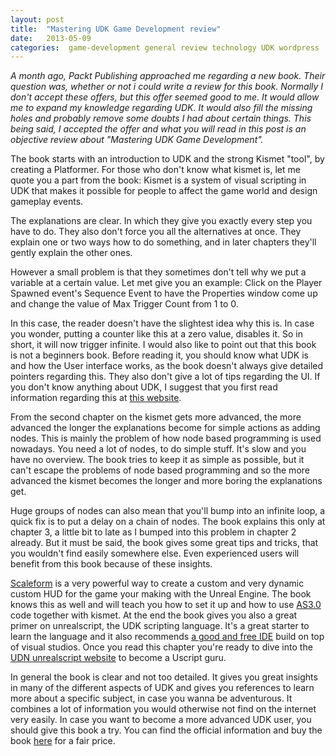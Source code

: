 ```yaml
---
layout: post
title:  "Mastering UDK Game Development review"
date:   2013-05-09
categories:  game-development general review technology UDK wordpress
---
```


_A month ago, Packt Publishing approached me regarding a new book. Their question was, whether or not i could write a review for this book. Normally I don't accept these offers, but this offer seemed good to me. It would allow me to expand my knowledge regarding UDK. It would also fill the missing holes and probably remove some doubts I had about certain things. This being said, I accepted the offer and what you will read in this post is an objective review about "Mastering UDK Game Development"._

The book starts with an introduction to UDK and the strong Kismet "tool", by creating a Platformer. For those who don't know what kismet is, let me quote you a part from the book: Kismet is a system of visual scripting in UDK that makes it possible for people to affect the game world and design gameplay events.

The explanations are clear. In which they give you exactly every step you have to do. They also don't force you all the alternatives at once. They explain one or two ways how to do something, and in later chapters they'll gently explain the other ones.

However a small problem is that they sometimes don't tell why we put a variable at a certain value. Let met give you an example: Click on the Player Spawned event's Sequence Event to have the Properties window come up and change the value of Max Trigger Count from 1 to 0.

In this case, the reader doesn't have the slightest idea why this is. In case you wonder, putting a counter like this at a zero value, disables it. So in short, it will now trigger infinite. I would also like to point out that this book is not a beginners book. Before reading it, you should know what UDK is and how the User interface works, as the book doesn't always give detailed pointers regarding this. They also don't give a lot of tips regarding the UI. If you don't know anything about UDK, I suggest that you first read information regarding this at [this website](http://www.unrealengine.com/en/udk/documentation/).

From the second chapter on the kismet gets more advanced, the more advanced the longer the explanations become for simple actions as adding nodes. This is mainly the problem of how node based programming is used nowadays. You need a lot of nodes, to do simple stuff. It's slow and you have no overview. The book tries to keep it as simple as possible, but it can't escape the problems of node based programming and so the more advanced the kismet becomes the longer and more boring the explanations get.

Huge groups of nodes can also mean that you'll bump into an infinite loop, a quick fix is to put a delay on a chain of nodes. The book explains this only at chapter 3, a little bit to late as I bumped into this problem in chapter 2 already. But it must be said, the book gives some great tips and tricks, that you wouldn't find easily somewhere else. Even experienced users will benefit from this book because of these insights.

[Scaleform](http://udn.epicgames.com/Three/Scaleform.html) is a very powerful way to create a custom and very dynamic custom HUD for the game your making with the Unreal Engine. The book knows this as well and will teach you how to set it up and how to use [AS3.0](http://gamedev.michaeljameswilliams.com/2008/09/17/avoider-game-tutorial-1/) code together with kismet. At the end the book gives you also a great primer on unrealscript, the UDK scripting language. It's a great starter to learn the language and it also recommends [a good and free IDE](http://uside.codeplex.com/) build on top of visual studios. Once you read this chapter you're ready to dive into the [UDN unrealscript website](http://udn.epicgames.com/Three/UnrealScriptHome.html) to become a Uscript guru.

In general the book is clear and not too detailed. It gives you great insights in many of the different aspects of UDK and gives you references to learn more about a specific subject, in case you wanna be adventurous. It combines a lot of information you would otherwise not find on the internet very easily. In case you want to become a more advanced UDK user, you should give this book a try. You can find the official information and buy the book [here](http://www.packtpub.com/mastering-udk-game-development/book) for a fair price.